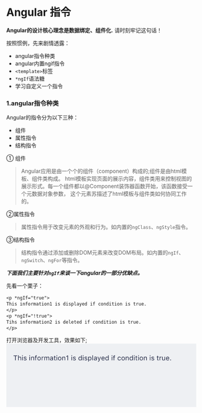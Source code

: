 # Angular 指令

**Angular的设计核心理念是数据绑定、组件化.** 请时刻牢记这句话！

按照惯例，先来剧情透露：

- angular指令种类
- angular内置ngif指令
- `<template>`标签
- `*ngIf`语法糖
- 学习自定义一个指令

### 1.angular指令种类
Angular的指令分为以下三种：
- 组件
- 属性指令
- 结构指令

① 组件
> Angular应用是由一个个的组件（component）构成的;组件是由html模板、组件类构成。
> html模板实现页面的展示内容，组件类用来控制视图的展示形式。每一个组件都以@Component装饰器函数开始，该函数接受一个元数据对象参数，
这个元素苏描述了html模板与组件类如何协同工作的。

②属性指令
> 属性指令用于改变元素的外观和行为。如内置的`ngClass`、`ngStyle`指令。

③结构指令

>结构指令通过添加或删除DOM元素来改变DOM布局。如内置的`ngIf`、`ngSwitch`、`ngFor`等指令。

***下面我们主要针对`ngIf`来谈一下angular的一部分优缺点。***

先看一个栗子：
```angular2html
<p *ngIf="true">
This information1 is displayed if condition is true.
</p>
<p *ngIf="!true">
Tihs information2 is deleted if condition is true.
</p>
```
打开浏览器及开发工具，效果如下;
![](sources/page1.png)